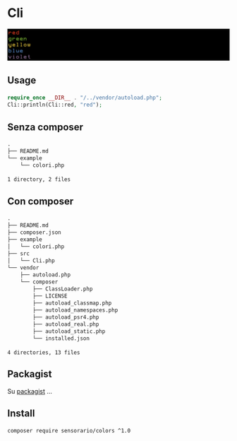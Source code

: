 # Cli

![cli.png](cli.png)

## Usage

```php
require_once __DIR__ . "/../vendor/autoload.php";
Cli::println(Cli::red, "red");
```

## Senza composer

    .
    ├── README.md
    └── example
        └── colori.php
    
    1 directory, 2 files

## Con composer

    .
    ├── README.md
    ├── composer.json
    ├── example
    │   └── colori.php
    ├── src
    │   └── Cli.php
    └── vendor
        ├── autoload.php
        └── composer
            ├── ClassLoader.php
            ├── LICENSE
            ├── autoload_classmap.php
            ├── autoload_namespaces.php
            ├── autoload_psr4.php
            ├── autoload_real.php
            ├── autoload_static.php
            └── installed.json

    4 directories, 13 files

## Packagist

Su [packagist](https://packagist.org/packages/sensorario/colors) …

## Install

    composer require sensorario/colors ^1.0
